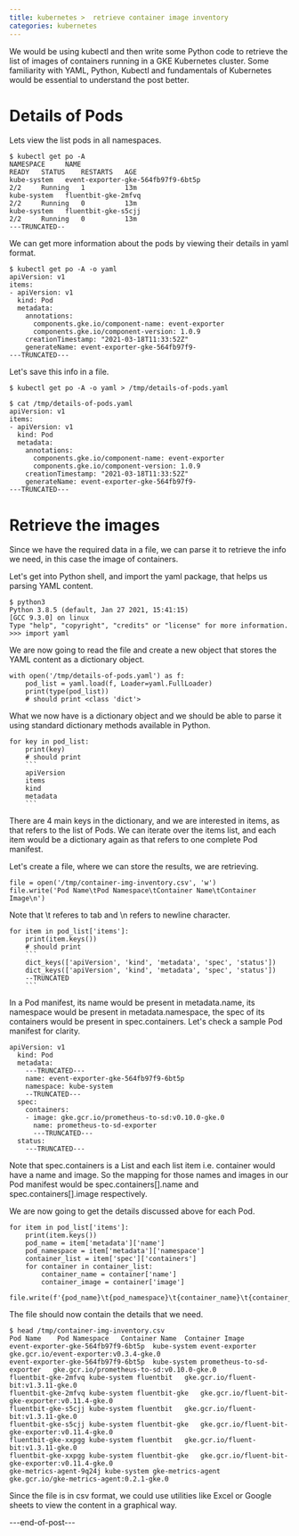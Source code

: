 ```yaml
---
title: kubernetes >  retrieve container image inventory
categories: kubernetes
---
```

We would be using kubectl and then write some Python code to retrieve the list of images of containers 
running in a GKE Kubernetes cluster. Some familiarity with YAML, Python, Kubectl and fundamentals of 
Kubernetes would be essential to understand the post better.

# Details of Pods
Lets view the list pods in all namespaces.
```
$ kubectl get po -A
NAMESPACE     NAME                                                        READY   STATUS    RESTARTS   AGE
kube-system   event-exporter-gke-564fb97f9-6bt5p                          2/2     Running   1          13m
kube-system   fluentbit-gke-2mfvq                                         2/2     Running   0          13m
kube-system   fluentbit-gke-s5cjj                                         2/2     Running   0          13m
---TRUNCATED--
```

We can get more information about the pods by viewing their details in yaml format.
```
$ kubectl get po -A -o yaml
apiVersion: v1
items:
- apiVersion: v1
  kind: Pod
  metadata:
    annotations:
      components.gke.io/component-name: event-exporter
      components.gke.io/component-version: 1.0.9
    creationTimestamp: "2021-03-18T11:33:52Z"
    generateName: event-exporter-gke-564fb97f9-
---TRUNCATED---
```

Let's save this info in a file.
```
$ kubectl get po -A -o yaml > /tmp/details-of-pods.yaml

$ cat /tmp/details-of-pods.yaml 
apiVersion: v1
items:
- apiVersion: v1
  kind: Pod
  metadata:
    annotations:
      components.gke.io/component-name: event-exporter
      components.gke.io/component-version: 1.0.9
    creationTimestamp: "2021-03-18T11:33:52Z"
    generateName: event-exporter-gke-564fb97f9-
---TRUNCATED---
```

# Retrieve the images
Since we have the required data in a file, we can parse it to retrieve the info we need, in this case 
the image of containers.

Let's get into Python shell, and import the yaml package, that helps us parsing YAML content.
```
$ python3
Python 3.8.5 (default, Jan 27 2021, 15:41:15) 
[GCC 9.3.0] on linux
Type "help", "copyright", "credits" or "license" for more information.
>>> import yaml
```

We are now going to read the file and create a new object that stores the YAML content as a 
dictionary object.
```
with open('/tmp/details-of-pods.yaml') as f:
    pod_list = yaml.load(f, Loader=yaml.FullLoader)
    print(type(pod_list))  
    # should print <class 'dict'>
```

What we now have is a dictionary object and we should be able to parse it using standard dictionary 
methods available in Python.
```
for key in pod_list:
    print(key)
    # should print
    ```
    apiVersion
    items
    kind
    metadata
    ```
```

There are 4 main keys in the dictionary, and we are interested in items, as that refers to the list of 
Pods. We can iterate over the items list, and each item would be a dictionary again as that refers to 
one complete Pod manifest.

Let's create a file, where we can store the results, we are retrieving.
```
file = open('/tmp/container-img-inventory.csv', 'w')
file.write('Pod Name\tPod Namespace\tContainer Name\tContainer Image\n')
```
Note that \t referes to tab and \n refers to newline character.

```
for item in pod_list['items']:
    print(item.keys())
    # should print
    ```
    dict_keys(['apiVersion', 'kind', 'metadata', 'spec', 'status'])
    dict_keys(['apiVersion', 'kind', 'metadata', 'spec', 'status'])
    --TRUNCATED
    ```
```

In a Pod manifest, its name would be present in metadata.name, its namespace would be present in 
metadata.namespace, the spec of its containers would be present in spec.containers. Let's check a 
sample Pod manifest for clarity.
```
apiVersion: v1
  kind: Pod
  metadata:
    ---TRUNCATED---
    name: event-exporter-gke-564fb97f9-6bt5p
    namespace: kube-system
    --TRUNCATED---
  spec:
    containers:
    - image: gke.gcr.io/prometheus-to-sd:v0.10.0-gke.0
      name: prometheus-to-sd-exporter
      ---TRUNCATED---
  status:
    ---TRUNCATED---
```

Note that spec.containers is a List and each list item i.e. container would have a name and image. 
So the mapping for those names and images in our Pod manifest would be spec.containers[].name and 
spec.containers[].image respectively.

We are now going to get the details discussed above for each Pod.

```
for item in pod_list['items']:
    print(item.keys())
    pod_name = item['metadata']['name']
    pod_namespace = item['metadata']['namespace']
    container_list = item['spec']['containers']
    for container in container_list:
        container_name = container['name']
        container_image = container['image']
        file.write(f'{pod_name}\t{pod_namespace}\t{container_name}\t{container_image}\n')
```

The file should now contain the details that we need.
```
$ head /tmp/container-img-inventory.csv 
Pod Name	Pod Namespace	Container Name	Container Image
event-exporter-gke-564fb97f9-6bt5p	kube-system	event-exporter	gke.gcr.io/event-exporter:v0.3.4-gke.0
event-exporter-gke-564fb97f9-6bt5p	kube-system	prometheus-to-sd-exporter	gke.gcr.io/prometheus-to-sd:v0.10.0-gke.0
fluentbit-gke-2mfvq	kube-system	fluentbit	gke.gcr.io/fluent-bit:v1.3.11-gke.0
fluentbit-gke-2mfvq	kube-system	fluentbit-gke	gke.gcr.io/fluent-bit-gke-exporter:v0.11.4-gke.0
fluentbit-gke-s5cjj	kube-system	fluentbit	gke.gcr.io/fluent-bit:v1.3.11-gke.0
fluentbit-gke-s5cjj	kube-system	fluentbit-gke	gke.gcr.io/fluent-bit-gke-exporter:v0.11.4-gke.0
fluentbit-gke-xxpgg	kube-system	fluentbit	gke.gcr.io/fluent-bit:v1.3.11-gke.0
fluentbit-gke-xxpgg	kube-system	fluentbit-gke	gke.gcr.io/fluent-bit-gke-exporter:v0.11.4-gke.0
gke-metrics-agent-9q24j	kube-system	gke-metrics-agent	gke.gcr.io/gke-metrics-agent:0.2.1-gke.0
```

Since the file is in csv format, we could use utilities like Excel or Google sheets to view the 
content in a graphical way.

---end-of-post---
